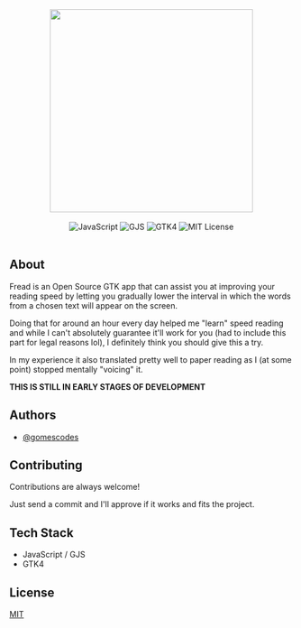 <div align="center">
  <img src="https://github.com/gomescodes/fread/blob/main/assets/logo.svg" width=360></img>
  <br><br>
  <img alt="JavaScript" src="https://img.shields.io/badge/JavaScript-ff0?style=for-the-badge" />
  <img alt="GJS" src="https://img.shields.io/badge/GJS-blue?style=for-the-badge" />
  <img alt="GTK4" src="https://img.shields.io/badge/GTK-4-black?style=for-the-badge" />
  <img alt="MIT License" src="https://img.shields.io/badge/License-MIT-green?style=for-the-badge" />
  <br><br>
</div>

## About

Fread is an Open Source GTK app that can assist you at improving your reading 
speed by letting you gradually lower the interval in which the words from a 
chosen text will appear on the screen.  

Doing that for around an hour every day helped me "learn" speed reading and 
while I can't absolutely guarantee it'll work for you (had to include this part 
for legal reasons lol), I definitely think you should give this a try.  

In my experience it also translated pretty well to paper reading as I (at some 
point) stopped mentally "voicing" it.

**THIS IS STILL IN EARLY STAGES OF DEVELOPMENT**

## Authors

- [@gomescodes](https://www.github.com/gomescodes)

## Contributing

Contributions are always welcome!

Just send a commit and I'll approve if it works and fits the project.

## Tech Stack

- JavaScript / GJS
- GTK4
## License

[MIT](https://choosealicense.com/licenses/mit/)
